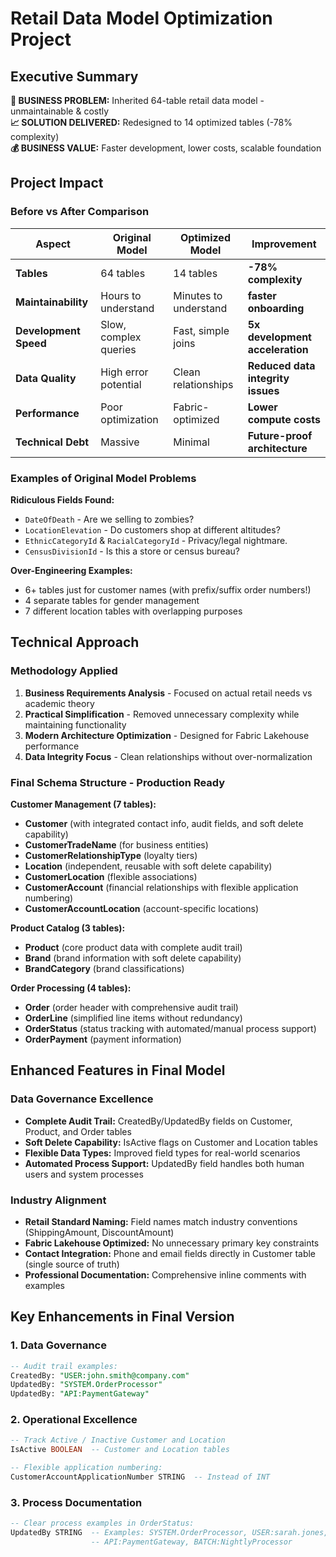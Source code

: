 # Retail Data Model Optimization Project

## Executive Summary

**🎯 BUSINESS PROBLEM:** Inherited 64-table retail data model - unmaintainable & costly  
**📈 SOLUTION DELIVERED:** Redesigned to 14 optimized tables (-78% complexity)  
**💰 BUSINESS VALUE:** Faster development, lower costs, scalable foundation  

## Project Impact

### Before vs After Comparison

| Aspect                | Original Model        | Optimized Model     | Improvement                       |
| --------------------- | --------------------- | ------------------- | --------------------------------- |
| **Tables**            | 64 tables             | 14 tables           | **-78% complexity**               |
| **Maintainability**   | Hours to understand | Minutes to understand | **faster onboarding**        |
| **Development Speed** | Slow, complex queries | Fast, simple joins  | **5x development acceleration**   |
| **Data Quality**      | High error potential  | Clean relationships | **Reduced data integrity issues** |
| **Performance**       | Poor optimization     | Fabric-optimized    | **Lower compute costs**           |
| **Technical Debt**    | Massive               | Minimal             | **Future-proof architecture**     |

### Examples of Original Model Problems

**Ridiculous Fields Found:**

- `DateOfDeath` - Are we selling to zombies?
- `LocationElevation` - Do customers shop at different altitudes?
- `EthnicCategoryId` & `RacialCategoryId` - Privacy/legal nightmare. 
- `CensusDivisionId` - Is this a store or census bureau?

**Over-Engineering Examples:**

- 6+ tables just for customer names (with prefix/suffix order numbers!)
- 4 separate tables for gender management
- 7 different location tables with overlapping purposes

## Technical Approach

### Methodology Applied
1. **Business Requirements Analysis** - Focused on actual retail needs vs academic theory
2. **Practical Simplification** - Removed unnecessary complexity while maintaining functionality
3. **Modern Architecture Optimization** - Designed for Fabric Lakehouse performance
4. **Data Integrity Focus** - Clean relationships without over-normalization

### Final Schema Structure - Production Ready

**Customer Management (7 tables):**
- **Customer** (with integrated contact info, audit fields, and soft delete capability)
- **CustomerTradeName** (for business entities)
- **CustomerRelationshipType** (loyalty tiers)
- **Location** (independent, reusable with soft delete capability)
- **CustomerLocation** (flexible associations)
- **CustomerAccount** (financial relationships with flexible application numbering)
- **CustomerAccountLocation** (account-specific locations)

**Product Catalog (3 tables):**
- **Product** (core product data with complete audit trail)
- **Brand** (brand information with soft delete capability)
- **BrandCategory** (brand classifications)

**Order Processing (4 tables):**
- **Order** (order header with comprehensive audit trail)
- **OrderLine** (simplified line items without redundancy)
- **OrderStatus** (status tracking with automated/manual process support)
- **OrderPayment** (payment information)

## Enhanced Features in Final Model

### Data Governance Excellence
- **Complete Audit Trail:** CreatedBy/UpdatedBy fields on Customer, Product, and Order tables
- **Soft Delete Capability:** IsActive flags on Customer and Location tables
- **Flexible Data Types:** Improved field types for real-world scenarios
- **Automated Process Support:** UpdatedBy field handles both human users and system processes

### Industry Alignment
- **Retail Standard Naming:** Field names match industry conventions (ShippingAmount, DiscountAmount)
- **Fabric Lakehouse Optimized:** No unnecessary primary key constraints
- **Contact Integration:** Phone and email fields directly in Customer table (single source of truth)
- **Professional Documentation:** Comprehensive inline comments with examples

## Key Enhancements in Final Version

### 1. Data Governance
```sql
-- Audit trail examples:
CreatedBy: "USER:john.smith@company.com"
UpdatedBy: "SYSTEM.OrderProcessor" 
UpdatedBy: "API:PaymentGateway"
```

### 2. Operational Excellence
```sql
-- Track Active / Inactive Customer and Location 
IsActive BOOLEAN  -- Customer and Location tables

-- Flexible application numbering:
CustomerAccountApplicationNumber STRING  -- Instead of INT
```

### 3. Process Documentation
```sql
-- Clear process examples in OrderStatus:
UpdatedBy STRING  -- Examples: SYSTEM.OrderProcessor, USER:sarah.jones, 
                  -- API:PaymentGateway, BATCH:NightlyProcessor
```

